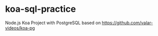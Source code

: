 # koa-sql-practice
Node.js Koa Project with PostgreSQL based on https://github.com/valar-videos/koa-pg
